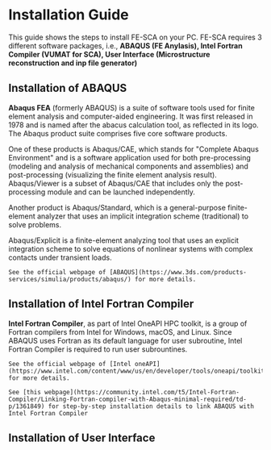 # Installation Guide
This guide shows the steps to install FE-SCA on your PC. FE-SCA requires 3 different software packages, i.e., **ABAQUS (FE Anylasis), Intel Fortran Compiler (VUMAT for SCA), User Interface (Microstructure reconstruction and inp file generator)**

## Installation of ABAQUS
**Abaqus FEA** (formerly ABAQUS) is a suite of software tools used for finite element analysis and computer-aided engineering. It was first released in 1978 and is named after the abacus calculation tool, as reflected in its logo. The Abaqus product suite comprises five core software products.

One of these products is Abaqus/CAE, which stands for "Complete Abaqus Environment" and is a software application used for both pre-processing (modeling and analysis of mechanical components and assemblies) and post-processing (visualizing the finite element analysis result). Abaqus/Viewer is a subset of Abaqus/CAE that includes only the post-processing module and can be launched independently.

Another product is Abaqus/Standard, which is a general-purpose finite-element analyzer that uses an implicit integration scheme (traditional) to solve problems.

Abaqus/Explicit is a finite-element analyzing tool that uses an explicit integration scheme to solve equations of nonlinear systems with complex contacts under transient loads.
```{seealso}
See the official webpage of [ABAQUS](https://www.3ds.com/products-services/simulia/products/abaqus/) for more details.
```

## Installation of Intel Fortran Compiler
**Intel Fortran Compiler**, as part of Intel OneAPI HPC toolkit, is a group of Fortran compilers from Intel for Windows, macOS, and Linux. Since ABAQUS uses Fortran as its default language for user subroutine, Intel Fortran Compiler is required to run user subrountines. 
```{seealso}
See the official webpage of [Intel oneAPI](https://www.intel.com/content/www/us/en/developer/tools/oneapi/toolkits.html#gs.qyhlgt) for more details.
```
```{note}
See [this webpage](https://community.intel.com/t5/Intel-Fortran-Compiler/Linking-Fortran-compiler-with-Abaqus-minimal-required/td-p/1361849) for step-by-step installation details to link ABAQUS with Intel Fortran Compiler
```

## Installation of User Interface